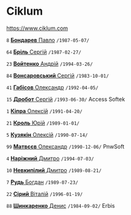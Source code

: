 # Ciklum

https://www.ciklum.com

`8` [**Бондарев** Павло](/players/bondarev.pavlo.19870507.jpg) `/1987-05-07/`

`64` [**Бріль** Сергій](/players/bril.sergii.19870227.jpg) `/1987-02-27/`

`23` [**Войтенко** Андрій](/players/voitenko.andrii.19940326.jpg) `/1994-03-26/`

`84` [**Вонсаровський** Сергій](/players/vonsarovskii.sergii.19871001.jpg) `/1983-10-01/`

`41` [**Габісов** Олександр](/players/gabisov.oleksandr.19920405.jpg) `/1992-04-05/`

`15` [**Дробот** Сергій](/players/drobot.sergii.19930630.jpg) `/1993-06-30/` Access Softek

`1` [**Кіпра** Олексій](/players/kipra.oleksii.19910420.jpg) `/1991-04-20/`

`21` [**Кроль** Юрій](/players/krol.yurii.19890101.jpg) `/1989-01-01/`

`5` [**Кузякін** Олексій](/players/kuzyakin.oleksii.19900714.jpg) `/1990-07-14/`

`99` [**Матвєєв** Олександр](/players/matveev.oleksandr.19901206.jpg) `/1990-12-06/` PnwSoft

`4` [**Наріжний** Дмитро](/players/narizhnyi.dmytro.19940703.jpg) `/1994-07-03/`

`10` [**Невкипілий** Дмитро](/players/nevkypilyi.dmytro.19890821.jpg) `/1989-08-21/`

`7` [**Рудь** Богдан](/players/rud.bohdan.19890723.jpg) `/1989-07-23/`

`22` [**Сірий** Віталій](/players/siryi.vitalii.19960119.jpg) `/1996-01-19/`

`88` [**Шинкаренко** Денис](/players/shynkarenko.denys.19840902.jpg) `/1984-09-02/` Erbis